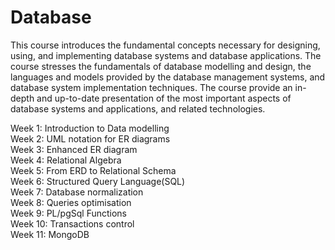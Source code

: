 # Database
This course introduces the fundamental concepts necessary for designing, using, and implementing database systems and database applications. 
The course stresses the fundamentals of database modelling and design, the languages and models provided by the database management systems, and database system implementation techniques.
The course provide an in-depth and up-to-date presentation of the most important aspects of database systems and applications, and related technologies.

Week 1: Introduction to Data modelling   
Week 2: UML notation for ER diagrams  
Week 3: Enhanced ER diagram  
Week 4: Relational Algebra  
Week 5: From ERD to Relational Schema  
Week 6: Structured Query Language(SQL)  
Week 7: Database normalization  
Week 8: Queries optimisation  
Week 9: PL/pgSql Functions  
Week 10: Transactions control  
Week 11: MongoDB  

